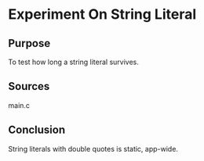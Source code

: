 # Experiment On String Literal

## Purpose
To test how long a string literal survives.

## Sources
main.c

## Conclusion
String literals with double quotes is static, app-wide.

